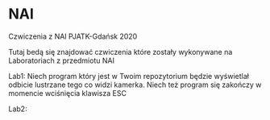 # NAI
Czwiczenia z NAI PJATK-Gdańsk 2020

Tutaj bedą się znajdować czwiczenia które zostały wykonywane na Laboratoriach z przedmiotu NAI

Lab1: Niech program który jest w Twoim repozytorium będzie wyświetlał odbicie lustrzane tego co widzi kamerka.
       Niech też program się zakończy w momencie wciśnięcia klawisza ESC

Lab2: 
